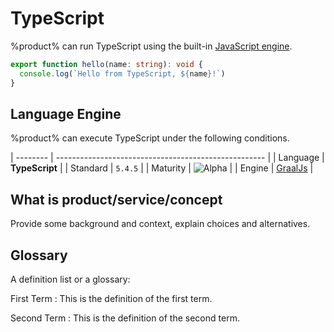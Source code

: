 # TypeScript

%product% can run TypeScript using the built-in [JavaScript engine](JavaScript.md).

```Typescript
export function hello(name: string): void {
  console.log(`Hello from TypeScript, ${name}!`)
}
```

## Language Engine

%product% can execute TypeScript under the following conditions.

| -------- | ---------------------------------------------------- |
| Language | **TypeScript**                                       |
| Standard | `5.4.5`                                              |
| Maturity | ![Alpha](https://img.shields.io/badge/-alpha-blue)   |
| Engine   | [GraalJs](https://github.com/oracle/graaljs)         |

## What is product/service/concept

Provide some background and context, explain choices and alternatives.

## Glossary

A definition list or a glossary:

First Term
: This is the definition of the first term.

Second Term
: This is the definition of the second term.
